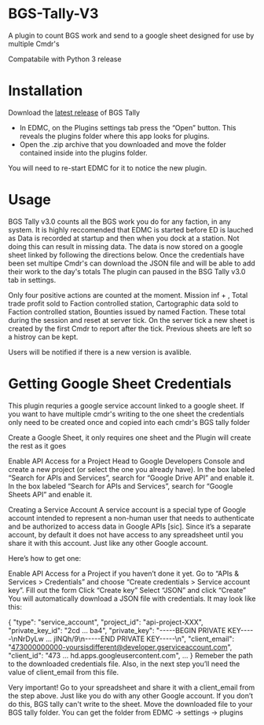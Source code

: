 # BGS-Tally-V3
A plugin to count BGS work and send to a google sheet
designed for use by multiple Cmdr's

Compatabile with Python 3 release

# Installation
Download the [latest release](https://github.com/tezw21/BGS-Tally-V3/releases/tag/3.0) of BGS Tally
 - In EDMC, on the Plugins settings tab press the “Open” button. This reveals the plugins folder where this app looks for plugins.
 - Open the .zip archive that you downloaded and move the folder contained inside into the plugins folder.

You will need to re-start EDMC for it to notice the new plugin.

# Usage
BGS Tally v3.0 counts all the BGS work you do for any faction, in any system.
It is highly reccomended that EDMC is started before ED is lauched as Data is recorded at startup and then when you dock at a station. Not doing this can result in missing data.
The data is now stored on a google sheet linked by following the directions below.
Once the credentials have been set multipe Cmdr's can download the JSON file and will be able to add their work to the day's totals
The plugin can paused in the BSG Tally v3.0 tab in settings.

Only four positive actions are counted at the moment. Mission inf + , Total trade profit sold to Faction controlled station, Cartographic data sold to Faction controlled station, Bounties issued by named Faction. These total during the session and reset at server tick.
On the server tick a new sheet is created by the first Cmdr to report after the tick. Previous sheets are left so a histroy can be kept. 

Users will be notified if there is a new version is avalible.

# Getting Google Sheet Credentials
This plugin requries a google service account linked to a google sheet.
If you want to have multiple cmdr's writing to the one sheet the credentials only need to be created once and copied into each cmdr's BGS tally folder

Create a Google Sheet, it only requires one sheet and the Plugin will create the rest as it goes

Enable API Access for a Project
Head to Google Developers Console and create a new project (or select the one you already have).
In the box labeled “Search for APIs and Services”, search for “Google Drive API” and enable it.
In the box labeled “Search for APIs and Services”, search for “Google Sheets API” and enable it.

Creating a Service Account
A service account is a special type of Google account intended to represent a non-human user that needs to authenticate and be authorized to access data in Google APIs [sic].
Since it’s a separate account, by default it does not have access to any spreadsheet until you share it with this account. Just like any other Google account.

Here’s how to get one:

Enable API Access for a Project if you haven’t done it yet.
Go to “APIs & Services > Credentials” and choose “Create credentials > Service account key”.
Fill out the form
Click “Create key”
Select “JSON” and click “Create”
You will automatically download a JSON file with credentials. It may look like this:

{
    "type": "service_account",
    "project_id": "api-project-XXX",
    "private_key_id": "2cd … ba4",
    "private_key": "-----BEGIN PRIVATE KEY-----\nNrDyLw … jINQh/9\n-----END PRIVATE KEY-----\n",
    "client_email": "473000000000-yoursisdifferent@developer.gserviceaccount.com",
    "client_id": "473 … hd.apps.googleusercontent.com",
    ...
}
Remeber the path to the downloaded credentials file. Also, in the next step you’ll need the value of client_email from this file.

Very important! Go to your spreadsheet and share it with a client_email from the step above. Just like you do with any other Google account. If you don’t do this, BGS tally can't write to the sheet.
Move the downloaded file to your BGS tally folder. You can get the folder from EDMC -> settings -> plugins
